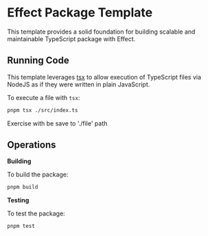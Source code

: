 # Effect Package Template

This template provides a solid foundation for building scalable and maintainable TypeScript package with Effect. 

## Running Code

This template leverages [tsx](https://tsx.is) to allow execution of TypeScript files via NodeJS as if they were written in plain JavaScript.

To execute a file with `tsx`:

```sh
pnpm tsx ./src/index.ts
```

Exercise with be save to './file' path

## Operations

**Building**

To build the package:

```sh
pnpm build
```

**Testing**

To test the package:

```sh
pnpm test
```
